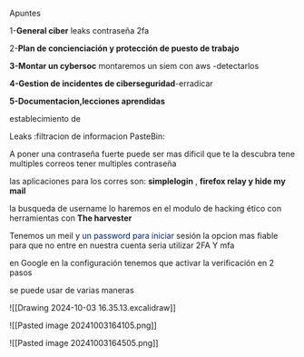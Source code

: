 
Apuntes

1-**General ciber** 
leaks
contraseña
2fa

2-**Plan de concienciación y protección de puesto de trabajo**


**3-Montar un cybersoc**
montaremos un siem con aws -detectarlos

**4-Gestion de incidentes de ciberseguridad**-erradicar

**5-Documentacion,lecciones aprendidas**


establecimiento de 

Leaks :filtracion de informacion
PasteBin:

A poner una contraseña fuerte puede ser mas dificil que te la descubra
tene multiples correos
tener multiples contraseña

las aplicaciones para los corres son: **simplelogin** , **firefox relay y hide my mail**

la busqueda de username lo haremos en el modulo de hacking ético con herramientas con **The harvester**


Tenemos un meil y <span style="color:rgb(0, 32, 96)">un password para iniciar</span> sesión la opcion mas fiable para que no entre en nuestra cuenta seria utilizar 2FA Y mfa

en Google en la configuración tenemos que activar la verificación en 2 pasos

se puede usar de varias maneras



![[Drawing 2024-10-03 16.35.13.excalidraw]]

![[Pasted image 20241003164105.png]]

![[Pasted image 20241003164505.png]]
